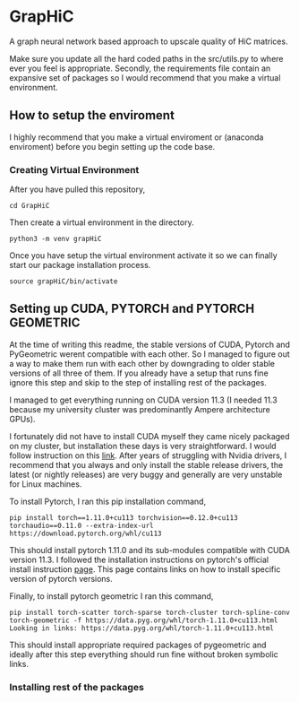 # GrapHiC
A graph neural network based approach to upscale quality of HiC matrices.


Make sure you update all the hard coded paths in the src/utils.py to where ever you feel is appropriate. Secondly, the requirements file contain an expansive set of packages so I would recommend that you make a virtual environment.



## How to setup the enviroment
I highly recommend that you make a virtual enviroment or (anaconda enviroment) before you begin setting up the code base. 


### Creating Virtual Environment
After you have pulled this repository, 

```
cd GrapHiC
```

Then create a virtual environment in the directory.

```
python3 -m venv grapHiC
```

Once you have setup the virtual environment activate it so we can finally start our package installation process. 

```
source grapHiC/bin/activate
```
## Setting up CUDA, PYTORCH and PYTORCH GEOMETRIC
At the time of writing this readme, the stable versions of CUDA, Pytorch and PyGeometric werent compatible with each other. So I managed to figure out a way to make them run with each other by downgrading to older stable versions of all three of them. If you already have a setup that runs fine ignore this step and skip to the step of installing rest of the packages. 

I managed to get everything running on CUDA version 11.3 (I needed 11.3 because my university cluster was predominantly Ampere architecture GPUs). 

I fortunately did not have to install CUDA myself they came nicely packaged on my cluster, but installation these days is very straightforward. I would follow instruction on this [link](https://developer.nvidia.com/cuda-11.3.0-download-archive?target_os=Linux). After years of struggling with Nvidia drivers, I recommend that you always and only install the stable release drivers, the latest (or nightly releases) are very buggy and generally are very unstable for Linux machines. 


To install Pytorch, I ran this pip installation command,
```
pip install torch==1.11.0+cu113 torchvision==0.12.0+cu113 torchaudio==0.11.0 --extra-index-url https://download.pytorch.org/whl/cu113
```
This should install pytorch 1.11.0 and its sub-modules compatible with CUDA version 11.3. I followed the installation instructions on pytorch's official install instruction [page](https://pytorch.org/get-started/previous-versions/). This page contains links on how to install specific version of pytorch versions. 

Finally, to install pytorch geometric I ran this command, 
```
pip install torch-scatter torch-sparse torch-cluster torch-spline-conv torch-geometric -f https://data.pyg.org/whl/torch-1.11.0+cu113.html
Looking in links: https://data.pyg.org/whl/torch-1.11.0+cu113.html
```

This should install appropriate required packages of pygeometric and ideally after this step everything should run fine without broken symbolic links. 

### Installing rest of the packages




